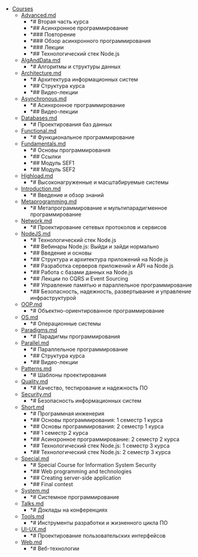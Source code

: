 - <a href = "F:\Node_projects\Node_Way\Education\TSH_index\Index-master_14.10.2020\Courses\cat.Courses\dir.Courses.md">Courses</a>
    - <a href = "F:\Node_projects\Node_Way\Education\TSH_index\Index-master_14.10.2020\Courses\Advanced.md">Advanced.md</a>
        - *# Вторая часть курса
        - *## Асинхронное программирование
        - *### Повторение
        - *### Обзор асинхронного программирования
        - *### Лекции
        - *## Технологический стек Node.js
    - <a href = "F:\Node_projects\Node_Way\Education\TSH_index\Index-master_14.10.2020\Courses\AlgAndData.md">AlgAndData.md</a>
        - *# Алгоритмы и структуры данных
    - <a href = "F:\Node_projects\Node_Way\Education\TSH_index\Index-master_14.10.2020\Courses\Architecture.md">Architecture.md</a>
        - *# Архитектура информационных систем
        - *## Структура курса
        - *## Видео-лекции
    - <a href = "F:\Node_projects\Node_Way\Education\TSH_index\Index-master_14.10.2020\Courses\Asynchronous.md">Asynchronous.md</a>
        - *# Асинхронное программирование
        - *## Видео-лекции
    - <a href = "F:\Node_projects\Node_Way\Education\TSH_index\Index-master_14.10.2020\Courses\Databases.md">Databases.md</a>
        - *# Проектирования баз данных
    - <a href = "F:\Node_projects\Node_Way\Education\TSH_index\Index-master_14.10.2020\Courses\Functional.md">Functional.md</a>
        - *# Функциональное программирование
    - <a href = "F:\Node_projects\Node_Way\Education\TSH_index\Index-master_14.10.2020\Courses\Fundamentals.md">Fundamentals.md</a>
        - *# Основы программирования
        - *## Ссылки
        - *## Модуль SEF1
        - *## Модуль SEF2
    - <a href = "F:\Node_projects\Node_Way\Education\TSH_index\Index-master_14.10.2020\Courses\Highload.md">Highload.md</a>
        - *# Высоконагруженные и масштабируемые системы
    - <a href = "F:\Node_projects\Node_Way\Education\TSH_index\Index-master_14.10.2020\Courses\Introduction.md">Introduction.md</a>
        - *# Введение и обзор знаний
    - <a href = "F:\Node_projects\Node_Way\Education\TSH_index\Index-master_14.10.2020\Courses\Metaprogramming.md">Metaprogramming.md</a>
        - *# Метапрограммирование и мультипарадигменное программирование
    - <a href = "F:\Node_projects\Node_Way\Education\TSH_index\Index-master_14.10.2020\Courses\Network.md">Network.md</a>
        - *# Проектирование сетевых протоколов и сервисов
    - <a href = "F:\Node_projects\Node_Way\Education\TSH_index\Index-master_14.10.2020\Courses\NodeJS.md">NodeJS.md</a>
        - *# Технологический стек Node.js
        - *## Вебинары Node.js: Выйди и зайди нормально
        - *## Введение и основы
        - *## Структура и архитектура приложений на Node.js
        - *## Разработка серверов приложений и API на Node.js
        - *## Работа с базами данных на Node.js
        - *## Лекции по CQRS и Event Sourcing
        - *## Управление памятью и параллельное программирование
        - *## Безопасность, надежность, развертывание и управление инфраструктурой
    - <a href = "F:\Node_projects\Node_Way\Education\TSH_index\Index-master_14.10.2020\Courses\OOP.md">OOP.md</a>
        - *# Объектно-ориентированное программирование
    - <a href = "F:\Node_projects\Node_Way\Education\TSH_index\Index-master_14.10.2020\Courses\OS.md">OS.md</a>
        - *# Операционные системы
    - <a href = "F:\Node_projects\Node_Way\Education\TSH_index\Index-master_14.10.2020\Courses\Paradigms.md">Paradigms.md</a>
        - *# Парадигмы программирования
    - <a href = "F:\Node_projects\Node_Way\Education\TSH_index\Index-master_14.10.2020\Courses\Parallel.md">Parallel.md</a>
        - *# Параллельное программирование
        - *## Структура курса
        - *## Видео-лекции
    - <a href = "F:\Node_projects\Node_Way\Education\TSH_index\Index-master_14.10.2020\Courses\Patterns.md">Patterns.md</a>
        - *# Шаблоны проектирования
    - <a href = "F:\Node_projects\Node_Way\Education\TSH_index\Index-master_14.10.2020\Courses\Quality.md">Quality.md</a>
        - *# Качество, тестирование и надежность ПО
    - <a href = "F:\Node_projects\Node_Way\Education\TSH_index\Index-master_14.10.2020\Courses\Security.md">Security.md</a>
        - *# Безопасность информационных систем
    - <a href = "F:\Node_projects\Node_Way\Education\TSH_index\Index-master_14.10.2020\Courses\Short.md">Short.md</a>
        - *# Программная инженерия
        - *## Основы программирования: 1 семестр 1 курса
        - *## Основы программирования: 2 семестр 1 курса
        - *## 1 семестр 2 курса
        - *## Асинхронное программирование: 2 семестр 2 курса
        - *## Технологический стек Node.js: 1 семестр 3 курса
        - *## Технологический стек Node.js: 2 семестр 3 курса
    - <a href = "F:\Node_projects\Node_Way\Education\TSH_index\Index-master_14.10.2020\Courses\Special.md">Special.md</a>
        - *# Special Course for Information System Security
        - *## Web programming and technologies
        - *## Creating server-side application
        - *## Final contest
    - <a href = "F:\Node_projects\Node_Way\Education\TSH_index\Index-master_14.10.2020\Courses\System.md">System.md</a>
        - *# Системное программирование
    - <a href = "F:\Node_projects\Node_Way\Education\TSH_index\Index-master_14.10.2020\Courses\Talks.md">Talks.md</a>
        - *# Доклады на конференциях
    - <a href = "F:\Node_projects\Node_Way\Education\TSH_index\Index-master_14.10.2020\Courses\Tools.md">Tools.md</a>
        - *# Инструменты разработки и жизненного цикла ПО
    - <a href = "F:\Node_projects\Node_Way\Education\TSH_index\Index-master_14.10.2020\Courses\UI-UX.md">UI-UX.md</a>
        - *# Проектирование пользовательских интерфейсов
    - <a href = "F:\Node_projects\Node_Way\Education\TSH_index\Index-master_14.10.2020\Courses\Web.md">Web.md</a>
        - *# Веб-технологии
